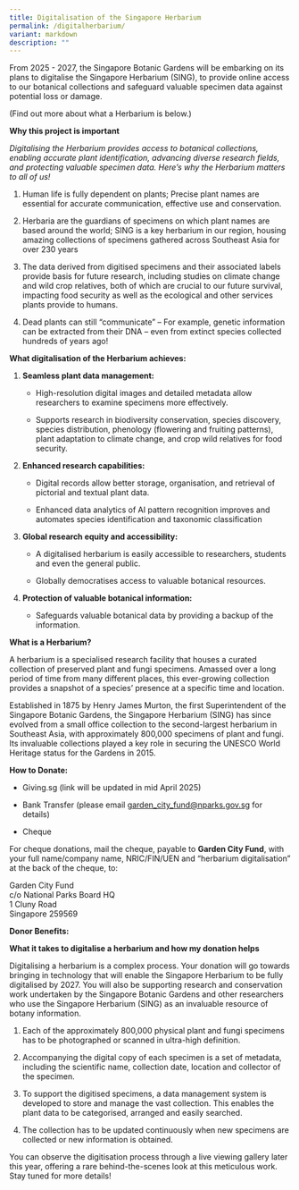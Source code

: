 ```yaml
---
title: Digitalisation of the Singapore Herbarium
permalink: /digitalherbarium/
variant: markdown
description: ""
---
```

<p>From 2025 - 2027, the Singapore Botanic Gardens will be embarking on its
plans to digitalise the Singapore Herbarium (SING), to provide online access
to our botanical collections and safeguard valuable specimen data against
potential loss or damage.</p>
<p>(Find out more about what a Herbarium is below.)</p>
<p><strong>Why this project is important</strong>
</p>
<p><em>Digitalising the Herbarium provides access to botanical collections, enabling accurate plant identification, advancing diverse research fields, and protecting valuable specimen data. Here’s why the Herbarium matters to all of us!</em>
</p>
<ol data-tight="true" class="tight">
<li>
<p>Human life is fully dependent on plants; Precise plant names are essential
for accurate communication, effective use and conservation.</p>
</li>
<li>
<p>Herbaria are the guardians of specimens on which plant names are based
around the world; SING is a key herbarium in our region, housing amazing
collections of specimens gathered across Southeast Asia for over 230 years</p>
</li>
<li>
<p>The data derived from digitised specimens and their associated labels
provide basis for future research, including studies on climate change
and wild crop relatives, both of which are crucial to our future survival,
impacting food security as well as the ecological and other services plants
provide to humans.</p>
</li>
<li>
<p>Dead plants can still “communicate” – For example, genetic information
can be extracted from their DNA – even from extinct species collected hundreds
of years ago!</p>
<p></p>
</li>
</ol>
<p><strong>What digitalisation of the Herbarium achieves:</strong>
</p>
<ol data-tight="true" class="tight">
<li>
<p><strong>Seamless plant data management:</strong>
</p>
<ul data-tight="true" class="tight">
<li>
<p>High-resolution digital images and detailed metadata allow researchers
to examine specimens more effectively.</p>
</li>
<li>
<p>Supports research in biodiversity conservation, species discovery, species
distribution, phenology (flowering and fruiting patterns), plant adaptation
to climate change, and crop wild relatives for food security.</p>
</li>
</ul>
<p></p>
</li>
<li>
<p><strong>Enhanced research capabilities:</strong>
</p>
<ul data-tight="true" class="tight">
<li>
<p>Digital records allow better storage, organisation, and retrieval of pictorial
and textual plant data.</p>
</li>
<li>
<p>Enhanced data analytics of AI pattern recognition improves and automates
species identification and taxonomic classification</p>
</li>
</ul>
<p></p>
</li>
<li>
<p><strong>Global research equity and accessibility:</strong>
</p>
<ul data-tight="true" class="tight">
<li>
<p>A digitalised herbarium is easily accessible to researchers, students
and even the general public.</p>
</li>
<li>
<p>Globally democratises access to valuable botanical resources.</p>
<p></p>
</li>
</ul>
</li>
<li>
<p><strong>Protection of valuable botanical information:</strong>
</p>
<ul data-tight="true" class="tight">
<li>
<p>Safeguards valuable botanical data by providing a backup of the information.</p>
</li>
</ul>
</li>
</ol>
<p><strong>What is a Herbarium?</strong>
</p>
<p>A herbarium is a specialised research facility that houses a curated collection
of preserved plant and fungi specimens. Amassed over a long period of time
from many different places, this ever-growing collection provides a snapshot
of a species’ presence at a specific time and location.</p>
<p>Established in 1875 by Henry James Murton, the first Superintendent of
the Singapore Botanic Gardens, the Singapore Herbarium (SING) has since
evolved from a small office collection to the second-largest herbarium
in Southeast Asia, with approximately 800,000 specimens of plant and fungi.
Its invaluable collections played a key role in securing the UNESCO World
Heritage status for the Gardens in 2015.</p>
<p><strong>How to Donate:</strong>
</p>
<ul data-tight="true" class="tight">
<li>
<p><a rel="noopener noreferrer nofollow" target="_blank">Giving.sg</a> (link
will be updated in mid April 2025)</p>
</li>
<li>
<p>Bank Transfer (please email <a href="garden_city_fund@nparks.gov.sg" rel="noopener nofollow" target="_blank">garden_city_fund@nparks.gov.sg</a> for
details)</p>
</li>
<li>
<p>Cheque</p>
</li>
</ul>
<p>For cheque donations, mail the cheque, payable to&nbsp;<strong>Garden City Fund</strong>,
with your full name/company name, NRIC/FIN/UEN and “herbarium digitalisation”
at the back of the cheque, to:</p>
<p>Garden City Fund
<br>c/o National Parks Board HQ
<br>1 Cluny Road
<br>Singapore 259569</p>
<p><strong>Donor Benefits:</strong>
</p>
<p><strong>What it takes to digitalise a herbarium and how my donation helps</strong>
</p>
<p>Digitalising a herbarium is a complex process. Your donation will go towards
bringing in technology that will enable the Singapore Herbarium to be fully
digitalised by 2027. You will also be supporting research and conservation
work undertaken by the Singapore Botanic Gardens and other researchers
who use the Singapore Herbarium (SING) as an invaluable resource of botany
information.</p>
<ol data-tight="true" class="tight">
<li>
<p>Each of the approximately 800,000 physical plant and fungi specimens has
to be photographed or scanned in ultra-high definition.</p>
</li>
<li>
<p>Accompanying the digital copy of each specimen is a set of metadata, including
the scientific name, collection date, location and collector of the specimen.</p>
</li>
<li>
<p>To support the digitised specimens, a data management system is developed
to store and manage the vast collection. This enables the plant data to
be categorised, arranged and easily searched.</p>
</li>
<li>
<p>The collection has to be updated continuously when new specimens are collected
or new information is obtained.</p>
</li>
</ol>
<p>You can observe the digitisation process through a live viewing gallery
later this year, offering a rare behind-the-scenes look at this meticulous
work. Stay tuned for more details!</p>
